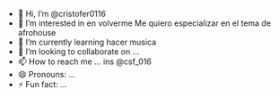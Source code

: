 - 👋 Hi, I’m @cristofer0116
- 👀 I’m interested in en volverme Me quiero especializar en el tema de afrohouse 
- 🌱 I’m currently learning hacer musica 
- 💞️ I’m looking to collaborate on ...
- 📫 How to reach me ... ins @csf_016
- 😄 Pronouns: ...
- ⚡ Fun fact: ...

<!---
cristofer0116/cristofer0116 is a ✨ special ✨ repository because its `README.md` (this file) appears on your GitHub profile.
You can click the Preview link to take a look at your changes.
--->
